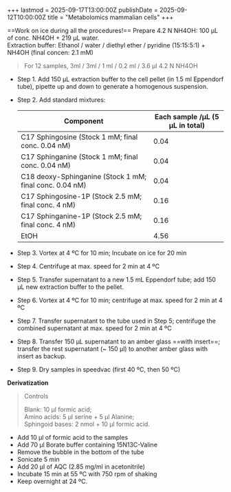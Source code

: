 +++
lastmod = 2025-09-17T13:00:00Z
publishDate = 2025-09-12T10:00:00Z
title = "Metabolomics mammalian cells"
+++

==Work on ice during all the procedures!==
Prepare 4.2 N NH4OH: 100 μL of conc. NH4OH + 219 μL water.  
Extraction buffer: Ethanol / water / diethyl ether / pyridine (15:15:5:1) + NH4OH (final concen: 2.1 mM)  
> For 12 samples, 3ml / 3ml / 1 ml / 0.2 ml / 3.6 μl 4.2 N NH4OH  

- Step 1. Add 150 μL extraction buffer to the cell pellet (in 1.5 ml Eppendorf tube), pipette up and down to generate a homogenous suspension.
- Step 2. Add standard mixtures:  

    | Component                                               | Each sample /μL (5 μL in total) |
    | ------------------------------------------------------- | ------------------------------- |
    | C17 Sphingosine (Stock 1 mM; final conc. 0.04 nM)       | 0.04                            |
    | C17 Sphinganine (Stock 1 mM; final conc. 0.04 nM)       | 0.04                            |
    | C18 deoxy-Sphinganine (Stock 1 mM; final conc. 0.04 nM) | 0.04                            |
    | C17 Sphingosine-1P (Stock 2.5 mM; final conc. 4 nM)     | 0.16                            |
    | C17 Sphinganine-1P (Stock 2.5 mM; final conc. 4 nM)     | 0.16                            |
    | EtOH                                                    | 4.56                            |

- Step 3. Vortex at 4 ºC for 10 min; Incubate on ice for 20 min
- Step 4. Centrifuge at max. speed for 2 min at 4 ºC
- Step 5. Transfer supernatant to a new 1.5 mL Eppendorf tube; add 150 μL new extraction buffer to the pellet.
- Step 6. Vortex at 4 ºC for 10 min; centrifuge at max. speed for 2 min at 4 ºC
- Step 7. Transfer supernatant to the tube used in Step 5; centrifuge the combined supernatant at max. speed for 2 min at 4 ºC
- Step 8. Transfer 150 μL supernatant to an amber glass ==with insert==; transfer the rest supernatant (~ 150 μl) to another amber glass with insert as backup.
- Step 9. Dry samples in speedvac (first 40 ºC, then 50 ºC)

**Derivatization**  
> Controls  
> 
> Blank: 10 μl formic acid;  
> Amino acids: 5 μl serine + 5 μl Alanine;  
> Sphingoid bases: 2 nmol + 10 μl formic acid.  

- Add 10 μl of formic acid to the samples
- Add 70 μl Borate buffer containing 15N13C-Valine
- Remove the bubble in the bottom of the tube
- Sonicate 5 min
- Add 20 μl of AQC (2.85 mg/ml in acetonitrile)
- Incubate 15 min at 55 ºC with 750 rpm of shaking
- Keep overnight at 24 ºC.
